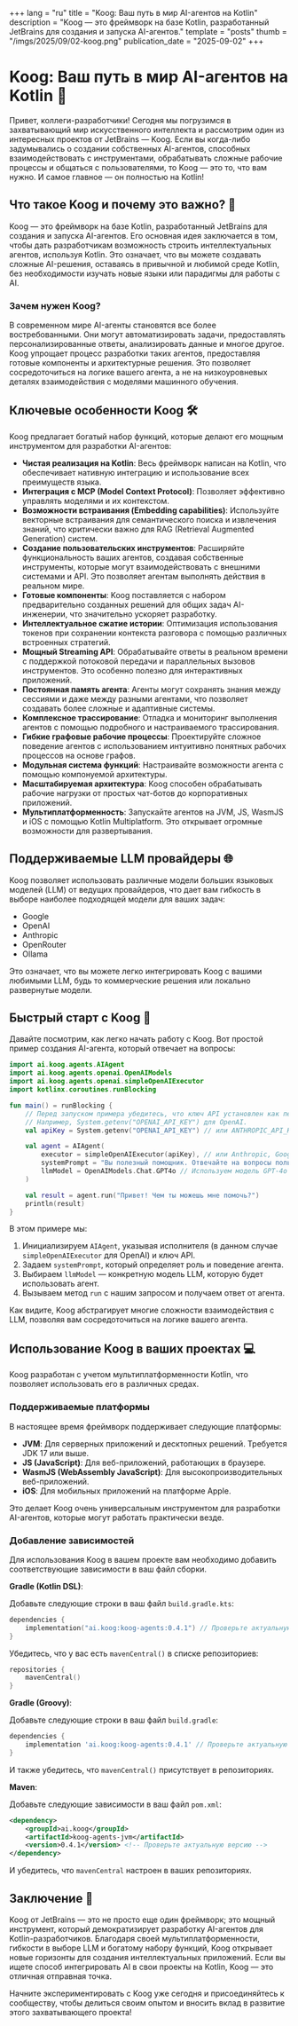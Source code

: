 +++
lang = "ru"
title = "Koog: Ваш путь в мир AI-агентов на Kotlin"
description = "Koog — это фреймворк на базе Kotlin, разработанный JetBrains для создания и запуска AI-агентов."
template = "posts"
thumb = "/imgs/2025/09/02-koog.png"
publication_date = "2025-09-02"
+++

# Koog: Ваш путь в мир AI-агентов на Kotlin 🚀

Привет, коллеги-разработчики! Сегодня мы погрузимся в захватывающий мир искусственного интеллекта и рассмотрим один из интересных проектов от JetBrains — Koog. Если вы когда-либо задумывались о создании собственных AI-агентов, способных взаимодействовать с инструментами, обрабатывать сложные рабочие процессы и общаться с пользователями, то Koog — это то, что вам нужно. И самое главное — он полностью на Kotlin!

## Что такое Koog и почему это важно? 🤔

Koog — это фреймворк на базе Kotlin, разработанный JetBrains для создания и запуска AI-агентов. Его основная идея заключается в том, чтобы дать разработчикам возможность строить интеллектуальных агентов, используя Kotlin. Это означает, что вы можете создавать сложные AI-решения, оставаясь в привычной и любимой среде Kotlin, без необходимости изучать новые языки или парадигмы для работы с AI.

### Зачем нужен Koog?

В современном мире AI-агенты становятся все более востребованными. Они могут автоматизировать задачи, предоставлять персонализированные ответы, анализировать данные и многое другое. Koog упрощает процесс разработки таких агентов, предоставляя готовые компоненты и архитектурные решения. Это позволяет сосредоточиться на логике вашего агента, а не на низкоуровневых деталях взаимодействия с моделями машинного обучения.

## Ключевые особенности Koog 🛠️

Koog предлагает богатый набор функций, которые делают его мощным инструментом для разработки AI-агентов:

*   **Чистая реализация на Kotlin**: Весь фреймворк написан на Kotlin, что обеспечивает нативную интеграцию и использование всех преимуществ языка.
*   **Интеграция с MCP (Model Context Protocol)**: Позволяет эффективно управлять моделями и их контекстом.
*   **Возможности встраивания (Embedding capabilities)**: Используйте векторные встраивания для семантического поиска и извлечения знаний, что критически важно для RAG (Retrieval Augmented Generation) систем.
*   **Создание пользовательских инструментов**: Расширяйте функциональность ваших агентов, создавая собственные инструменты, которые могут взаимодействовать с внешними системами и API. Это позволяет агентам выполнять действия в реальном мире.
*   **Готовые компоненты**: Koog поставляется с набором предварительно созданных решений для общих задач AI-инженерии, что значительно ускоряет разработку.
*   **Интеллектуальное сжатие истории**: Оптимизация использования токенов при сохранении контекста разговора с помощью различных встроенных стратегий.
*   **Мощный Streaming API**: Обрабатывайте ответы в реальном времени с поддержкой потоковой передачи и параллельных вызовов инструментов. Это особенно полезно для интерактивных приложений.
*   **Постоянная память агента**: Агенты могут сохранять знания между сессиями и даже между разными агентами, что позволяет создавать более сложные и адаптивные системы.
*   **Комплексное трассирование**: Отладка и мониторинг выполнения агентов с помощью подробного и настраиваемого трассирования.
*   **Гибкие графовые рабочие процессы**: Проектируйте сложное поведение агентов с использованием интуитивно понятных рабочих процессов на основе графов.
*   **Модульная система функций**: Настраивайте возможности агента с помощью компонуемой архитектуры.
*   **Масштабируемая архитектура**: Koog способен обрабатывать рабочие нагрузки от простых чат-ботов до корпоративных приложений.
*   **Мультиплатформенность**: Запускайте агентов на JVM, JS, WasmJS и iOS с помощью Kotlin Multiplatform. Это открывает огромные возможности для развертывания.

## Поддерживаемые LLM провайдеры 🌐

Koog позволяет использовать различные модели больших языковых моделей (LLM) от ведущих провайдеров, что дает вам гибкость в выборе наиболее подходящей модели для ваших задач:

*   Google
*   OpenAI
*   Anthropic
*   OpenRouter
*   Ollama

Это означает, что вы можете легко интегрировать Koog с вашими любимыми LLM, будь то коммерческие решения или локально развернутые модели.

## Быстрый старт с Koog 🚀

Давайте посмотрим, как легко начать работу с Koog. Вот простой пример создания AI-агента, который отвечает на вопросы:

```kotlin
import ai.koog.agents.AIAgent
import ai.koog.agents.openai.OpenAIModels
import ai.koog.agents.openai.simpleOpenAIExecutor
import kotlinx.coroutines.runBlocking

fun main() = runBlocking {
    // Перед запуском примера убедитесь, что ключ API установлен как переменная окружения.
    // Например, System.getenv("OPENAI_API_KEY") для OpenAI.
    val apiKey = System.getenv("OPENAI_API_KEY") // или ANTHROPIC_API_KEY, GOOGLE_API_KEY и т.д.

    val agent = AIAgent(
        executor = simpleOpenAIExecutor(apiKey), // или Anthropic, Google, OpenRouter и т.д.
        systemPrompt = "Вы полезный помощник. Отвечайте на вопросы пользователя кратко.",
        llmModel = OpenAIModels.Chat.GPT4o // Используем модель GPT-4o
    )

    val result = agent.run("Привет! Чем ты можешь мне помочь?")
    println(result)
}
```

В этом примере мы:

1.  Инициализируем `AIAgent`, указывая исполнителя (в данном случае `simpleOpenAIExecutor` для OpenAI) и ключ API.
2.  Задаем `systemPrompt`, который определяет роль и поведение агента.
3.  Выбираем `llmModel` — конкретную модель LLM, которую будет использовать агент.
4.  Вызываем метод `run` с нашим запросом и получаем ответ от агента.

Как видите, Koog абстрагирует многие сложности взаимодействия с LLM, позволяя вам сосредоточиться на логике вашего агента.

## Использование Koog в ваших проектах 💻

Koog разработан с учетом мультиплатформенности Kotlin, что позволяет использовать его в различных средах.

### Поддерживаемые платформы

В настоящее время фреймворк поддерживает следующие платформы:

*   **JVM**: Для серверных приложений и десктопных решений. Требуется JDK 17 или выше.
*   **JS (JavaScript)**: Для веб-приложений, работающих в браузере.
*   **WasmJS (WebAssembly JavaScript)**: Для высокопроизводительных веб-приложений.
*   **iOS**: Для мобильных приложений на платформе Apple.

Это делает Koog очень универсальным инструментом для разработки AI-агентов, которые могут работать практически везде.

### Добавление зависимостей

Для использования Koog в вашем проекте вам необходимо добавить соответствующие зависимости в ваш файл сборки.

**Gradle (Kotlin DSL)**:

Добавьте следующие строки в ваш файл `build.gradle.kts`:

```kotlin
dependencies {
    implementation("ai.koog:koog-agents:0.4.1") // Проверьте актуальную версию на GitHub или Maven Central
}
```

Убедитесь, что у вас есть `mavenCentral()` в списке репозиториев:

```kotlin
repositories {
    mavenCentral()
}
```

**Gradle (Groovy)**:

Добавьте следующие строки в ваш файл `build.gradle`:

```groovy
dependencies {
    implementation 'ai.koog:koog-agents:0.4.1' // Проверьте актуальную версию
}
```

И также убедитесь, что `mavenCentral()` присутствует в репозиториях.

**Maven**:

Добавьте следующие зависимости в ваш файл `pom.xml`:

```xml
<dependency>
    <groupId>ai.koog</groupId>
    <artifactId>koog-agents-jvm</artifactId>
    <version>0.4.1</version> <!-- Проверьте актуальную версию -->
</dependency>
```

И убедитесь, что `mavenCentral` настроен в ваших репозиториях.

## Заключение 🎉

Koog от JetBrains — это не просто еще один фреймворк; это мощный инструмент, который демократизирует разработку AI-агентов для Kotlin-разработчиков. Благодаря своей мультиплатформенности, гибкости в выборе LLM и богатому набору функций, Koog открывает новые горизонты для создания интеллектуальных приложений. Если вы ищете способ интегрировать AI в свои проекты на Kotlin, Koog — это отличная отправная точка.

Начните экспериментировать с Koog уже сегодня и присоединяйтесь к сообществу, чтобы делиться своим опытом и вносить вклад в развитие этого захватывающего проекта!
